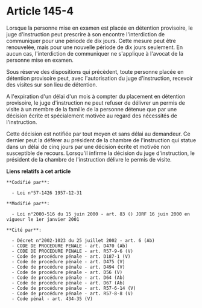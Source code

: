 # Article 145-4

Lorsque la personne mise en examen est placée en détention provisoire, le juge d'instruction peut prescrire à son encontre
l'interdiction de communiquer pour une période de dix jours. Cette mesure peut être renouvelée, mais pour une nouvelle
période de dix jours seulement. En aucun cas, l'interdiction de communiquer ne s'applique à l'avocat de la personne mise en
examen.

Sous réserve des dispositions qui précèdent, toute personne placée en détention provisoire peut, avec l'autorisation du juge
d'instruction, recevoir des visites sur son lieu de détention.

A l'expiration d'un délai d'un mois à compter du placement en détention provisoire, le juge d'instruction ne peut refuser de
délivrer un permis de visite à un membre de la famille de la personne détenue que par une décision écrite et spécialement
motivée au regard des nécessités de l'instruction.

Cette décision est notifiée par tout moyen et sans délai au demandeur. Ce dernier peut la déférer au président de la chambre
de l'instruction qui statue dans un délai de cinq jours par une décision écrite et motivée non susceptible de recours.
Lorsqu'il infirme la décision du juge d'instruction, le président de la chambre de l'instruction délivre le permis de visite.

**Liens relatifs à cet article**

	**Codifié par**:

	  - Loi n°57-1426 1957-12-31

	**Modifié par**:

	  - Loi n°2000-516 du 15 juin 2000 - art. 83 () JORF 16 juin 2000 en vigueur le 1er janvier 2001

	**Cité par**:

	  - Décret n°2002-1023 du 25 juillet 2002 - art. 6 (Ab)
	  - CODE DE PROCEDURE PENALE - art. D470 (Ab)
	  - CODE DE PROCEDURE PENALE - art. R57-9-6 (V)
	  - Code de procédure pénale - art. D187-1 (V)
	  - Code de procédure pénale - art. D475 (V)
	  - Code de procédure pénale - art. D494 (V)
	  - Code de procédure pénale - art. D56 (V)
	  - Code de procédure pénale - art. D64 (Ab)
	  - Code de procédure pénale - art. D67 (Ab)
	  - Code de procédure pénale - art. R57-6-14 (V)
	  - Code de procédure pénale - art. R57-8-8 (V)
	  - Code pénal - art. 434-35 (V)
